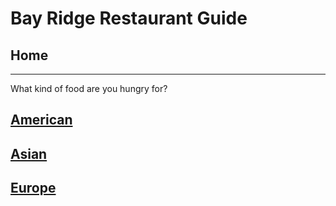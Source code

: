 # Bay Ridge Restaurant Guide
## Home
---
What kind of food are you hungry for?
## [American](american/american.md)
## [Asian](asian/asian.md)
## [Europe](Europe/European.md)